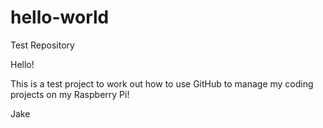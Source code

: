 # hello-world
Test Repository

Hello!

This is a test project to work out how to use GitHub to manage my coding projects on my Raspberry Pi!

Jake
